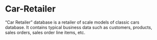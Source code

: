 # Car-Retailer
“Car Retailer” database is a retailer of scale models of classic cars database. It contains typical business data such as customers, products, sales orders, sales order line items, etc.

